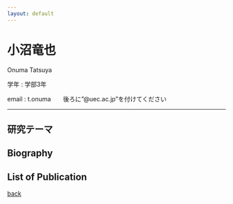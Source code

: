 ```yaml
---
layout: default
---
```


# 小沼竜也

<!-- ![takaki](./fig/toh.jpg){:width="300px"} -->

Onuma Tatsuya

学年 : 学部3年

email : t.onuma　　後ろに”@uec.ac.jp”を付けてください

---


## 研究テーマ


## Biography


## List of Publication

[back](./)
